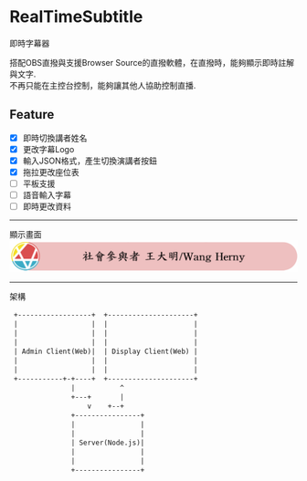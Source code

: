 # RealTimeSubtitle

即時字幕器
	
搭配OBS直撥與支援Browser Source的直撥軟體，在直撥時，能夠顯示即時註解與文字.  
不再只能在主控台控制，能夠讓其他人協助控制直播.     

<h2>Feature</h2>   

- [x] 即時切換講者姓名   
- [x] 更改字幕Logo	  
- [x] 輸入JSON格式，產生切換演講者按鈕  
- [x] 拖拉更改座位表
- [ ] 平板支援  
- [ ] 語音輸入字幕   
- [ ] 即時更改資料
<hr>
顯示畫面
<img src="manual/screen.gif">
<hr>
架構

     +------------------+  +---------------------+
     |                  |  |                     |
     |                  |  |                     |
     |                  |  |                     |
     | Admin Client(Web)|  | Display Client(Web) |
     |                  |  |                     |
     |                  |  |                     |
     +-----------+-+----+  +---------------------+
                   |           ^
                   +---+       |
                       v    +--+
                   +----------------+
                   |                |
                   |                |
                   | Server(Node.js)|
                   |                |
                   |                |
                   +----------------+